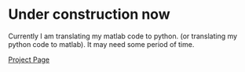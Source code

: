 # Under construction now

Currently I am translating my matlab code to python. (or translating my python code to matlab). It may need some period of time.

[Project Page](https://lllyasviel.github.io/AppearanceEraser/)
